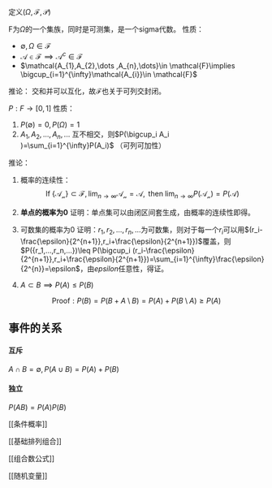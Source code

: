 定义$(\Omega, \mathcal{F}, \mathcal{P})$ 

F为$\Omega$的一个集族，同时是可测集，是一个sigma代数。
性质：
- $\emptyset,\Omega \in \mathcal{F}$
- $\mathcal{A}\in \mathcal{F}\implies \mathcal{A}^{c}\in \mathcal{F}$
- $\mathcal{A_{1},A_{2},\dots ,A_{n},\dots}\in \mathcal{F}\implies \bigcup_{i=1}^{\infty}\mathcal{A_{i}}\in \mathcal{F}$

推论：
交和并可以互化，故$\mathcal{F}$也关于可列交封闭。

$P:F \rightarrow [0,1]$
性质：
1. $P(\emptyset)=0,P(\Omega)=1$
2. $A_1,A_2,...,A_n,...$ 互不相交，则$P(\bigcup_i A_i )=\sum_{i=1}^{\infty}P(A_i)$ （可列可加性）

推论：
1. 概率的连续性：
$$\text{If}\;\{ \mathcal{A_{n}} \} \subset \mathcal{F},\lim_{ n \to \infty }\mathcal{A_{n} } = \mathcal{A},\text{ then} \;\lim_{ n \to \infty }P(\mathcal{A_n})=P(\mathcal{A})$$
2. **单点的概率为0**
	证明：单点集可以由闭区间套生成，由概率的连续性即得。
3. 可数集的概率为0
	证明：${r_1,r_2,...,r_n,...}$为可数集，则对于每一个$r_i$可以用$(r_i-\frac{\epsilon}{2^{n+1}},r_i+\frac{\epsilon}{2^{n+1}})$覆盖，则$P({r_1,...,r_n,...})\leq P(\bigcup_i (r_i-\frac{\epsilon}{2^{n+1}},r_i+\frac{\epsilon}{2^{n+1}})=\sum_{i=1}^{\infty}\frac{\epsilon}{2^{n}}=\epsilon$，由$epsilon$任意性，得证。
	
4. $A \subset B\implies P(A)\leq P(B)$

$$
		\text{ Proof}:P(B)=P(B+A \setminus B)=P(A)+P(B \setminus A )\geq P(A)
$$


## 事件的关系

#### 互斥

$A \cap B=\emptyset,P(A \cup B )=P(A)+P(B)$

#### 独立

$P(AB)=P(A)P(B)$



[[条件概率]]

[[基础排列组合]]

[[组合数公式]]

[[随机变量]]


